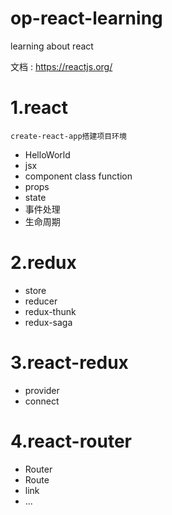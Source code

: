 # op-react-learning
learning about react

文档 : https://reactjs.org/
# 1.react
    create-react-app搭建项目环境
    
* HelloWorld
* jsx
* component  class function
* props
* state
* 事件处理
* 生命周期

# 2.redux

* store
* reducer
* redux-thunk
* redux-saga
# 3.react-redux

* provider
* connect

# 4.react-router

* Router
* Route
* link
* ...